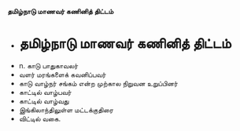 **தமிழ்நாடு மாணவர் கணினித் திட்டம்**
- # தமிழ்நாடு மாணவர் கணினித் திட்டம்
- n. காடு பாதுகாவலர்
- வளர் மரங்களைக் கவனிப்பவர்
- காடு வாழ்நர் சங்கம் என்ற முற்கால நிறுவன உறுப்பினர்
- காட்டில் வாழ்பவர்
- காட்டில் வாழ்வது
- இங்கிலாந்திலுள்ள மட்டக்குதிரை
- விட்டில் வகை.

